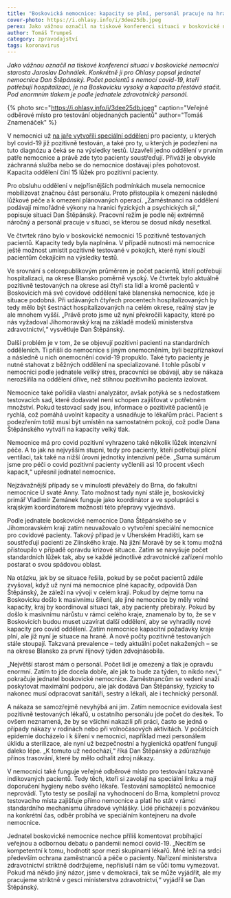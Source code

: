 ```yaml
---
title: "Boskovická nemocnice: kapacity se plní, personál pracuje na hranici sil"
cover-photo: https://i.ohlasy.info/i/3dee25db.jpeg
perex: Jako vážnou označil na tiskové konferenci situaci v boskovické nemocnici starosta Jaroslav Dohnálek. Konkrétně ji pro Ohlasy popsal jednatel nemocnice Dan Štěpánský.
author: Tomáš Trumpeš
category: zpravodajství
tags: koronavirus
---
```


*Jako vážnou označil na tiskové konferenci situaci v boskovické nemocnici starosta Jaroslav Dohnálek. Konkrétně ji pro Ohlasy popsal jednatel nemocnice Dan Štěpánský. Počet pacientů s nemocí covid-19, kteří potřebují hospitalizaci, je na Boskovicku vysoký a kapacita přestává stačit. Pod enormním tlakem je podle jednatele zdravotnický personál.*

{% photo src="https://i.ohlasy.info/i/3dee25db.jpeg" caption="Veřejné odběrové místo pro testování objednaných pacientů" author="Tomáš Znamenáček" %}

V nemocnici už [na jaře vytvořili speciální oddělení](https://ohlasy.info/clanky/2020/03/rozhovor-stepansky.html) pro pacienty, u kterých byl covid-19 již pozitivně testován, a také pro ty, u kterých je podezření na tuto diagnózu a čeká se na výsledky testů. Uzavřeli jedno oddělení v prvním patře nemocnice a právě zde tyto pacienty soustřeďují. Přiváží je obvykle záchranná služba nebo se do nemocnice dostávají přes pohotovost. Kapacita oddělení činí 15 lůžek pro pozitivní pacienty.

Pro obsluhu oddělení v nejpřísnějších podmínkách musela nemocnice mobilizovat značnou část personálu. Proto přistoupila k omezení následné lůžkové péče a k omezení plánovaných operací. „Zaměstnanci na oddělení podávají mimořádné výkony na hranici fyzických a psychických sil,“ popisuje situaci Dan Štěpánský. Pracovní režim je podle něj extrémně náročný a personál pracuje v situaci, se kterou se dosud nikdy nesetkal.

Ve čtvrtek ráno bylo v boskovické nemocnici 15 pozitivně testovaných pacientů. Kapacity tedy byla naplněna. V případě nutnosti má nemocnice ještě možnost umístit pozitivně testované v pokojích, které nyní slouží pacientům čekajícím na výsledky testů.

Ve srovnání s celorepublikovým průměrem je počet pacientů, kteří potřebují hospitalizaci, na okrese Blansko poměrně vysoký. Ve čtvrtek bylo aktuálně pozitivně testovaných na okrese asi čtyři sta lidí a kromě pacientů v Boskovicích má své covidové oddělení také blanenská nemocnice, kde je situace podobná. Při udávaných čtyřech procentech hospitalizovaných by tedy mělo být šestnáct hospitalizovaných na celém okrese, reálný stav je ale mnohem vyšší. „Právě proto jsme už nyní překročili kapacity, které po nás vyžadoval Jihomoravský kraj na základě modelů ministerstva zdravotnictví,“ vysvětluje Dan Štěpánský.

Další problém je v tom, že se objevují pozitivní pacienti na standardních odděleních. Ti přišli do nemocnice s jiným onemocněním, byli bezpříznakoví a následně u nich onemocnění covid-19 propuklo. Také tyto pacienty je nutné stahovat z běžných oddělení na specializované. I tohle působí v nemocnici podle jednatele veliký stres, pracovníci se obávají, aby se nákaza nerozšířila na oddělení dříve, než stihnou pozitivního pacienta izolovat.

Nemocnice také pořídila vlastní analyzátor, avšak potýká se s nedostatkem testovacích sad, které dodavatel není schopen zajišťovat v potřebném množství. Pokud testovací sady jsou, informace o pozitivitě pacientů je rychlá, což pomáhá uvolnit kapacity a usnadňuje to lékařům práci. Pacient s podezřením totiž musí být umístěn na samostatném pokoji, což podle Dana Štěpánského vytváří na kapacity velký tlak. 

Nemocnice má pro covid pozitivní vyhrazeno také několik lůžek intenzivní péče. A to jak na nejvyšším stupni, tedy pro pacienty, kteří potřebují plicní ventilaci, tak také na nižší úrovni jednotky intenzivní péče. „Suma sumárum jsme pro péči o covid pozitivní pacienty vyčlenili asi 10 procent všech kapacit,“ upřesnil jednatel nemocnice.

Nejzávažnější případy se v minulosti převážely do Brna, do fakultní nemocnice U svaté Anny. Tato možnost tady nyní stále je, boskovický primář Vladimír Zemánek funguje jako koordinátor a ve spolupráci s krajským koordinátorem možnosti této přepravy vyjednává. 

Podle jednatele boskovické nemocnice Dana Štěpánského se v Jihomoravském kraji zatím neuvažovalo o vytvoření speciální nemocnice pro covidové pacienty. Takový případ je v Uherském Hradišti, kam se soustřeďují pacienti ze Zlínského kraje. Na jižní Moravě by se k tomu možná přistoupilo v případě opravdu krizové situace. Zatím se navyšuje počet standardních lůžek tak, aby se každé jednotlivé zdravotnické zařízení mohlo postarat o svou spádovou oblast.

Na otázku, jak by se situace řešila, pokud by se počet pacientů zdále zvyšoval, když už nyní má nemocnice plné kapacity, odpovídá Dan Štěpánský, že záleží na vývoji v celém kraji. Pokud by dejme tomu na Boskovicku došlo k masivnímu šíření, ale jiné nemocnice by měly volné kapacity, kraj by koordinoval situaci tak, aby pacienty přebíraly. Pokud by došlo k masivnímu nárůstu v rámci celého kraje, znamenalo by to, že se v Boskovicích budou muset uzavírat další oddělení, aby se vyhradily nové kapacity pro covid oddělení. Zatím nemocnice kapacitní požadavky kraje plní, ale již nyní je situace na hraně. A nové počty pozitivně testovaných stále stoupají. Takzvaná prevalence – tedy aktuální počet nakažených – se na okrese Blansko za první říjnový týden zdvojnásobila.

„Největší starost mám o personál. Počet lidí je omezený a tlak je opravdu enormní. Zatím to jde docela dobře, ale jak to bude za týden, to nikdo neví,“ pokračuje jednatel boskovické nemocnice. Zaměstnancům se vedení snaží poskytovat maximální podporu, ale jak dodává Dan Štěpánský, fyzicky to nakonec musí odpracovat sanitáři, sestry a lékaři, ale i technický personál.

A nákaza se samozřejmě nevyhýbá ani jim. Zatím nemocnice evidovala šest pozitivně testovaných lékařů, u ostatního personálu jde počet do desítek. To ovšem neznamená, že by se všichni nakazili při práci, často se jedná o případy nákazy v rodinách nebo při volnočasových aktivitách. V počátcích epidemie docházelo i k šíření v nemocnici, například mezi personálem úklidu a sterilizace, ale nyní už bezpečnostní a hygienická opatření fungují daleko lépe. „K tomuto už nedochází,“ říká Dan Štěpánský a zdůrazňuje přínos trasování, které by mělo odhalit zdroj nákazy.

V nemocnici také funguje veřejné odběrové místo pro testování takzvaně indikovaných pacientů. Tedy těch, kteří si zavolají na speciální linku a mají doporučení hygieny nebo svého lékaře. Testování samoplátců nemocnice neprovádí. Tyto testy se posílají na vyhodnocení do Brna, kompletní provoz testovacího místa zajišťuje přímo nemocnice a platí ho stát v rámci standardního mechanismu úhradové vyhlášky. Lidé přicházejí s pozvánkou na konkrétní čas, odběr probíhá ve speciálním kontejneru na dvoře nemocnice.

Jednatel boskovické nemocnice nechce příliš komentovat probíhající veřejnou a odbornou debatu o pandemii nemoci covid-19. „Necítím se kompetentní k tomu, hodnotit spor mezi skupinami lékařů. Mně leží na srdci především ochrana zaměstnanců a péče o pacienty. Nařízení ministerstva zdravotnictví striktně dodržujeme, nepřísluší nám se vůči tomu vymezovat. Pokud má někdo jiný názor, jsme v demokracii, tak se může vyjádřit, ale my pracujeme striktně v gesci ministerstva zdravotnictví,“ vyjádřil se Dan Štěpánský.
